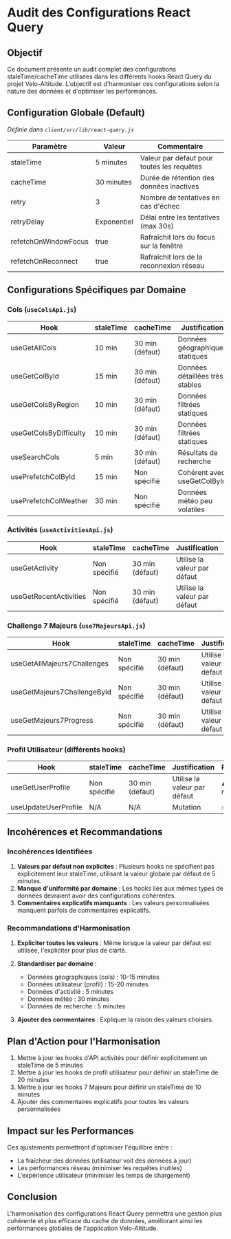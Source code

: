 # Audit des Configurations React Query

## Objectif

Ce document présente un audit complet des configurations staleTime/cacheTime utilisées dans les différents hooks React Query du projet Velo-Altitude. L'objectif est d'harmoniser ces configurations selon la nature des données et d'optimiser les performances.

## Configuration Globale (Default)

*Définie dans `client/src/lib/react-query.js`*

| Paramètre | Valeur | Commentaire |
|-----------|--------|-------------|
| staleTime | 5 minutes | Valeur par défaut pour toutes les requêtes |
| cacheTime | 30 minutes | Durée de rétention des données inactives |
| retry | 3 | Nombre de tentatives en cas d'échec |
| retryDelay | Exponentiel | Délai entre les tentatives (max 30s) |
| refetchOnWindowFocus | true | Rafraîchit lors du focus sur la fenêtre |
| refetchOnReconnect | true | Rafraîchit lors de la reconnexion réseau |

## Configurations Spécifiques par Domaine

### Cols (`useColsApi.js`)

| Hook | staleTime | cacheTime | Justification | Recommandation |
|------|-----------|-----------|---------------|----------------|
| useGetAllCols | 10 min | 30 min (défaut) | Données géographiques statiques | ✅ Maintenir |
| useGetColById | 15 min | 30 min (défaut) | Données détaillées très stables | ✅ Maintenir |
| useGetColsByRegion | 10 min | 30 min (défaut) | Données filtrées statiques | ✅ Maintenir |
| useGetColsByDifficulty | 10 min | 30 min (défaut) | Données filtrées statiques | ✅ Maintenir |
| useSearchCols | 5 min | 30 min (défaut) | Résultats de recherche | ✅ Maintenir |
| usePrefetchColById | 15 min | Non spécifié | Cohérent avec useGetColById | ✅ Maintenir |
| usePrefetchColWeather | 30 min | Non spécifié | Données météo peu volatiles | ✅ Maintenir |

### Activités (`useActivitiesApi.js`)

| Hook | staleTime | cacheTime | Justification | Recommandation |
|------|-----------|-----------|---------------|----------------|
| useGetActivity | Non spécifié | 30 min (défaut) | Utilise la valeur par défaut | ⚠️ Définir à 5 min |
| useGetRecentActivities | Non spécifié | 30 min (défaut) | Utilise la valeur par défaut | ⚠️ Définir à 5 min |

### Challenge 7 Majeurs (`use7MajeursApi.js`)

| Hook | staleTime | cacheTime | Justification | Recommandation |
|------|-----------|-----------|---------------|----------------|
| useGetAllMajeurs7Challenges | Non spécifié | 30 min (défaut) | Utilise la valeur par défaut | ⚠️ Définir à 10 min |
| useGetMajeurs7ChallengeById | Non spécifié | 30 min (défaut) | Utilise la valeur par défaut | ⚠️ Définir à 10 min |
| useGetMajeurs7Progress | Non spécifié | 30 min (défaut) | Utilise la valeur par défaut | ⚠️ Définir à 5 min |

### Profil Utilisateur (différents hooks)

| Hook | staleTime | cacheTime | Justification | Recommandation |
|------|-----------|-----------|---------------|----------------|
| useGetUserProfile | Non spécifié | 30 min (défaut) | Utilise la valeur par défaut | ⚠️ Définir à 20 min |
| useUpdateUserProfile | N/A | N/A | Mutation | ✅ Maintenir |

## Incohérences et Recommandations

### Incohérences Identifiées

1. **Valeurs par défaut non explicites** : Plusieurs hooks ne spécifient pas explicitement leur staleTime, utilisant la valeur globale par défaut de 5 minutes.
2. **Manque d'uniformité par domaine** : Les hooks liés aux mêmes types de données devraient avoir des configurations cohérentes.
3. **Commentaires explicatifs manquants** : Les valeurs personnalisées manquent parfois de commentaires explicatifs.

### Recommandations d'Harmonisation

1. **Expliciter toutes les valeurs** : Même lorsque la valeur par défaut est utilisée, l'expliciter pour plus de clarté.
2. **Standardiser par domaine** :
   - Données géographiques (cols) : 10-15 minutes
   - Données utilisateur (profil) : 15-20 minutes
   - Données d'activité : 5 minutes
   - Données météo : 30 minutes
   - Données de recherche : 5 minutes

3. **Ajouter des commentaires** : Expliquer la raison des valeurs choisies.

## Plan d'Action pour l'Harmonisation

1. Mettre à jour les hooks d'API activités pour définir explicitement un staleTime de 5 minutes
2. Mettre à jour les hooks de profil utilisateur pour définir un staleTime de 20 minutes
3. Mettre à jour les hooks 7 Majeurs pour définir un staleTime de 10 minutes
4. Ajouter des commentaires explicatifs pour toutes les valeurs personnalisées

## Impact sur les Performances

Ces ajustements permettront d'optimiser l'équilibre entre :
- La fraîcheur des données (utilisateur voit des données à jour)
- Les performances réseau (minimiser les requêtes inutiles)
- L'expérience utilisateur (minimiser les temps de chargement)

## Conclusion

L'harmonisation des configurations React Query permettra une gestion plus cohérente et plus efficace du cache de données, améliorant ainsi les performances globales de l'application Velo-Altitude.
